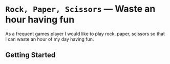# `Rock, Paper, Scissors` — Waste an hour having fun 

As a frequent games player I would like to play rock, paper, scissors so that I can waste an hour of my day having fun.


## Getting Started
